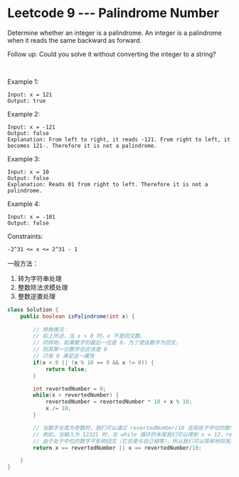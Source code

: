 # Leetcode 9 --- Palindrome Number

Determine whether an integer is a palindrome. An integer is a palindrome when it reads the same backward as forward.

Follow up: Could you solve it without converting the integer to a string?

 

Example 1:
```
Input: x = 121
Output: true
```
Example 2:
```
Input: x = -121
Output: false
Explanation: From left to right, it reads -121. From right to left, it becomes 121-. Therefore it is not a palindrome.
```
Example 3:
```
Input: x = 10
Output: false
Explanation: Reads 01 from right to left. Therefore it is not a palindrome.
```
Example 4:
```
Input: x = -101
Output: false
```

Constraints:
```
-2^31 <= x <= 2^31 - 1
```

一般方法：
1. 转为字符串处理
2. 整数除法求模处理
3. 整数逆置处理


```java
class Solution {
    public boolean isPalindrome(int x) {
        
        // 特殊情况：
        // 如上所述，当 x < 0 时，x 不是回文数。
        // 同样地，如果数字的最后一位是 0，为了使该数字为回文，
        // 则其第一位数字也应该是 0
        // 只有 0 满足这一属性
        if(x < 0 || (x % 10 == 0 && x != 0)) {
            return false;
        }

        int revertedNumber = 0;
        while(x > revertedNumber) {
            revertedNumber = revertedNumber * 10 + x % 10;
            x /= 10;
        }

        // 当数字长度为奇数时，我们可以通过 revertedNumber/10 去除处于中位的数字。
        // 例如，当输入为 12321 时，在 while 循环的末尾我们可以得到 x = 12，revertedNumber = 123，
        // 由于处于中位的数字不影响回文（它总是与自己相等），所以我们可以简单地将其去除。
        return x == revertedNumber || x == revertedNumber/10;

    }
}
```
